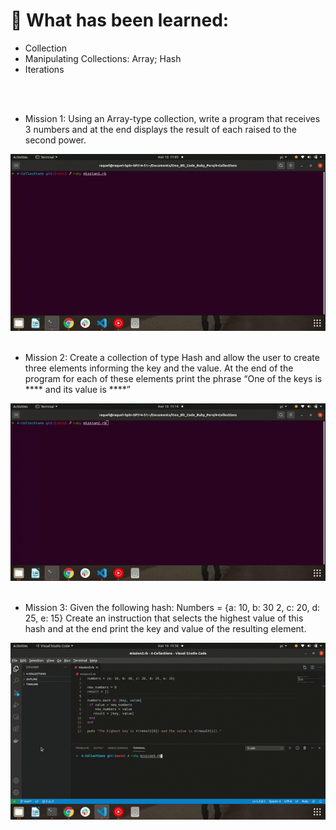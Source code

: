 <h1> 🔭 What has been learned: </h1>

- Collection
- Manipulating Collections: Array; Hash
- Iterations

<br>
<br>

- Mission 1: Using an Array-type collection, write a program that receives 3 numbers and at the end displays the result of each raised to the second power.

<img src="mission1.gif" alt="mission 1">

<br>
<br>


- Mission 2: Create a collection of type Hash and allow the user to create three elements informing the key and the value. At the end of the program for each of these elements print the phrase “One of the keys is **** and its value is ****”

<img src="mission2.gif" alt="mission 2">
 
<br>
<br>


- Mission 3: Given the following hash: Numbers = {a: 10, b: 30 2, c: 20, d: 25, e: 15} Create an instruction that selects the highest value of this hash and at the end print the key and value of the resulting element.

<img src="mission3.gif" alt="mission 3">
 